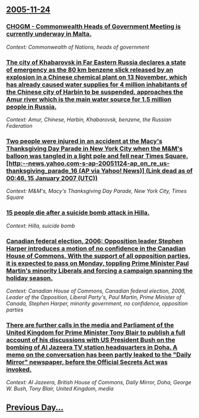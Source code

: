 ## [2005-11-24](/news/2005/11/24/index.md)

### [ CHOGM - Commonwealth Heads of Government Meeting is currently underway in Malta.](/news/2005/11/24/chogm-commonwealth-heads-of-government-meeting-is-currently-underway-in-malta.md)
_Context: Commonwealth of Nations, heads of government_

### [ The city of Khabarovsk in Far Eastern Russia declares a state of emergency as the 80 km benzene slick released by an explosion in a Chinese chemical plant on 13 November, which has already caused water supplies for 4 million inhabitants of the Chinese city of Harbin to be suspended, approaches the Amur river which is the main water source for 1.5 million people in Russia. ](/news/2005/11/24/the-city-of-khabarovsk-in-far-eastern-russia-declares-a-state-of-emergency-as-the-80-km-benzene-slick-released-by-an-explosion-in-a-chinese.md)
_Context: Amur, Chinese, Harbin, Khabarovsk, benzene, the Russian Federation_

### [ Two people were injured in an accident at the Macy's Thanksgiving Day Parade in New York City when the M&M's balloon was tangled in a light pole and fell near Times Square. [http:--news.yahoo.com-s-ap-20051124-ap_on_re_us-thanksgiving_parade_16 (AP via Yahoo! News)] (Link dead as of 00:46, 15 January 2007 (UTC))](/news/2005/11/24/two-people-were-injured-in-an-accident-at-the-macy-s-thanksgiving-day-parade-in-new-york-city-when-the-m-m-s-balloon-was-tangled-in-a-light.md)
_Context: M&M's, Macy's Thanksgiving Day Parade, New York City, Times Square_

### [ 15 people die after a suicide bomb attack in Hilla. ](/news/2005/11/24/15-people-die-after-a-suicide-bomb-attack-in-hilla.md)
_Context: Hilla, suicide bomb_

### [ Canadian federal election, 2006: Opposition leader Stephen Harper introduces a motion of no confidence in the Canadian House of Commons. With the support of all opposition parties, it is expected to pass on Monday, toppling Prime Minister Paul Martin's minority Liberals and forcing a campaign spanning the holiday season. ](/news/2005/11/24/canadian-federal-election-2006-opposition-leader-stephen-harper-introduces-a-motion-of-no-confidence-in-the-canadian-house-of-commons-wi.md)
_Context: Canadian House of Commons, Canadian federal election, 2006, Leader of the Opposition, Liberal Party's, Paul Martin, Prime Minister of Canada, Stephen Harper, minority government, no confidence, opposition parties_

### [ There are further calls in the media and Parliament of the United Kingdom for Prime Minister Tony Blair to publish a full account of his discussions with US President Bush on the bombing of Al Jazeera TV station headquarters in Doha. A memo on the conversation has been partly leaked to the "Daily Mirror" newspaper, before the Official Secrets Act was invoked. ](/news/2005/11/24/there-are-further-calls-in-the-media-and-parliament-of-the-united-kingdom-for-prime-minister-tony-blair-to-publish-a-full-account-of-his-di.md)
_Context: Al Jazeera, British House of Commons, Daily Mirror, Doha, George W. Bush, Tony Blair, United Kingdom, media_

## [Previous Day...](/news/2005/11/23/index.md)


